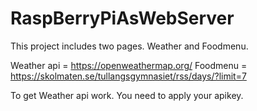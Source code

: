 # RaspBerryPiAsWebServer
This project includes two pages. Weather and Foodmenu.

Weather api = https://openweathermap.org/
Foodmenu = https://skolmaten.se/tullangsgymnasiet/rss/days/?limit=7

To get Weather api work. You need to apply your apikey. 


